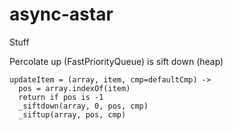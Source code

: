 # async-astar

Stuff


Percolate up (FastPriorityQueue) is sift down (heap)


```
updateItem = (array, item, cmp=defaultCmp) ->
  pos = array.indexOf(item)
  return if pos is -1
  _siftdown(array, 0, pos, cmp)
  _siftup(array, pos, cmp)
```